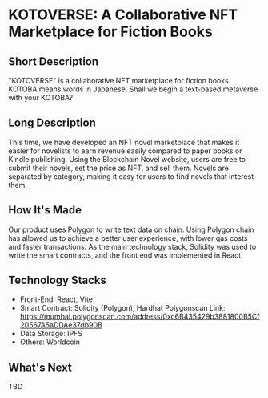 # KOTOVERSE: A Collaborative NFT Marketplace for Fiction Books

## Short Description
"KOTOVERSE" is a collaborative NFT marketplace for fiction books.
KOTOBA means words in Japanese. Shall we begin a text-based metaverse with your KOTOBA?

## Long Description
This time, we have developed an NFT novel marketplace that makes it easier for novelists to earn revenue easily compared to paper books or Kindle publishing. Using the Blockchain Novel website, users are free to submit their novels, set the price as NFT, and sell them. Novels are separated by category, making it easy for users to find novels that interest them.

## How It's Made
Our product uses Polygon to write text data on chain. Using Polygon chain has allowed us to achieve a better user experience, with lower gas costs and faster transactions. As the main technology stack, Solidity was used to write the smart contracts, and the front end was implemented in React.

## Technology Stacks
- Front-End: React, Vite
- Smart Contract: Solidity (Polygon), Hardhat
 Polygonscan Link: https://mumbai.polygonscan.com/address/0xc6B435429b3881800B5Cf20567A5aDDAe37db90B
- Data Storage: IPFS
- Others: Worldcoin

## What's Next
TBD
